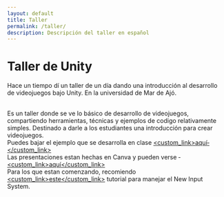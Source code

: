 ```yaml
---
layout: default
title: Taller
permalink: /taller/
description: Descripción del taller en español
---
```


# Taller de Unity

Hace un tiempo dí­ un taller de un dí­a dando una introducción al desarrollo de videojuegos bajo Unity. En la universidad de Mar de Ajó.

<br />Es un taller donde se ve lo básico de desarrollo de videojuegos, compartiendo herramientas, técnicas y ejemplos de codigo relativamente simples. Destinado a darle a los estudiantes una introducción para crear videojuegos. 
<br />Puedes bajar el ejemplo que se desarrolla en clase [<custom_link>aquí­</custom_link>](https://github.com/nahuel36/WorkshopProject)
<br />Las presentaciones estan hechas en Canva y pueden verse ­[<custom_link>aquí</custom_link>](https://www.canva.com/design/DAGnerNQQ7I/uhNhnCHly4P0CKGRMduRsg/edit?ui=eyJEIjp7IlAiOnsiQiI6ZmFsc2V9fX0)
<br />Para los que estan comenzando, recomiendo [<custom_link>este</custom_link>](https://gamedevbeginner.com/input-in-unity-made-easy-complete-guide-to-the-new-system/) tutorial para manejar el New Input System.
